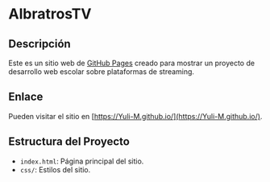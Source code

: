 # AlbratrosTV
## Descripción
Este es un sitio web de [GitHub Pages](https://pages.github.com/) creado para mostrar un proyecto de desarrollo web escolar sobre plataformas de streaming.

## Enlace
Pueden visitar el sitio en [https://Yuli-M.github.io/](https://Yuli-M.github.io/).

## Estructura del Proyecto
- `index.html`: Página principal del sitio.
- `css/`: Estilos del sitio.



